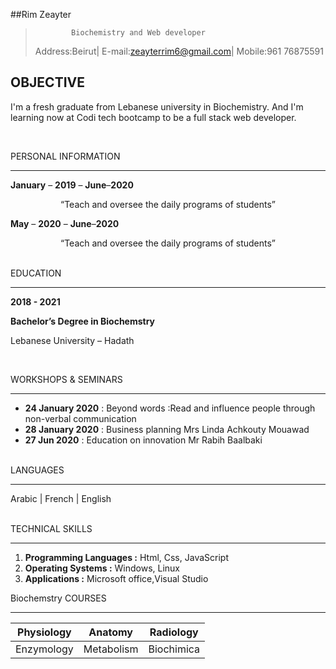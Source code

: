 ##Rim Zeayter
>             Biochemistry and Web developer
>Address:Beirut| E-mail:zeayterrim6@gmail.com| Mobile:961 76875591

   OBJECTIVE
   ---------
   I'm a fresh graduate from Lebanese university in Biochemistry. And I'm learning now at Codi tech bootcamp to be a full stack web developer.


  </br>

PERSONAL INFORMATION


--------------------
**January** – **2019** – **June**–**2020** 
  
  <p align="center">“Teach and oversee the daily programs of students”</p>

**May** – **2020** – **June**–**2020** 
  
  <p align="center">“Teach and oversee the daily programs of students”</p>

</br>
EDUCATION

---------
**2018 - 2021**<p>  **Bachelor’s Degree in Biochemstry**</p>

Lebanese University – Hadath

</br>

WORKSHOPS & SEMINARS

--------------------
* **24 January 2020** : Beyond words :Read and influence people through non-verbal communication 
 * **28 January 2020** : Business planning Mrs Linda Achkouty Mouawad 
 * **27 Jun 2020** : Education on innovation Mr Rabih Baalbaki

</br>
 LANGUAGES

 ---------
 Arabic | French | English

</br>
TECHNICAL SKILLS

-----------------
1. **Programming Languages :** Html, Css, JavaScript
2. **Operating Systems :** Windows, Linux
3. **Applications :** Microsoft office,Visual Studio

Biochemstry COURSES

---------------
|Physiology |Anatomy |Radiology |
| -------- | ---------------|-----|
| Enzymology  | Metabolism|Biochimica

